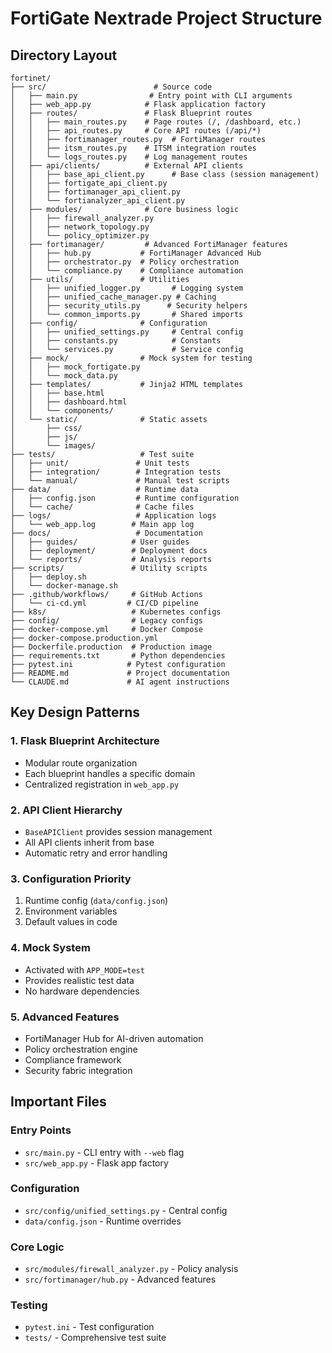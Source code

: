 # FortiGate Nextrade Project Structure

## Directory Layout

```
fortinet/
├── src/                        # Source code
│   ├── main.py                # Entry point with CLI arguments
│   ├── web_app.py            # Flask application factory
│   ├── routes/               # Flask Blueprint routes
│   │   ├── main_routes.py    # Page routes (/, /dashboard, etc.)
│   │   ├── api_routes.py     # Core API routes (/api/*)
│   │   ├── fortimanager_routes.py  # FortiManager routes
│   │   ├── itsm_routes.py    # ITSM integration routes
│   │   └── logs_routes.py    # Log management routes
│   ├── api/clients/          # External API clients
│   │   ├── base_api_client.py      # Base class (session management)
│   │   ├── fortigate_api_client.py
│   │   ├── fortimanager_api_client.py
│   │   └── fortianalyzer_api_client.py
│   ├── modules/              # Core business logic
│   │   ├── firewall_analyzer.py
│   │   ├── network_topology.py
│   │   └── policy_optimizer.py
│   ├── fortimanager/         # Advanced FortiManager features
│   │   ├── hub.py           # FortiManager Advanced Hub
│   │   ├── orchestrator.py  # Policy orchestration
│   │   └── compliance.py    # Compliance automation
│   ├── utils/               # Utilities
│   │   ├── unified_logger.py       # Logging system
│   │   ├── unified_cache_manager.py # Caching
│   │   ├── security_utils.py      # Security helpers
│   │   └── common_imports.py       # Shared imports
│   ├── config/              # Configuration
│   │   ├── unified_settings.py     # Central config
│   │   ├── constants.py            # Constants
│   │   └── services.py             # Service config
│   ├── mock/                # Mock system for testing
│   │   ├── mock_fortigate.py
│   │   └── mock_data.py
│   ├── templates/           # Jinja2 HTML templates
│   │   ├── base.html
│   │   ├── dashboard.html
│   │   └── components/
│   └── static/              # Static assets
│       ├── css/
│       ├── js/
│       └── images/
├── tests/                   # Test suite
│   ├── unit/               # Unit tests
│   ├── integration/        # Integration tests
│   └── manual/             # Manual test scripts
├── data/                   # Runtime data
│   ├── config.json         # Runtime configuration
│   └── cache/              # Cache files
├── logs/                   # Application logs
│   └── web_app.log        # Main app log
├── docs/                   # Documentation
│   ├── guides/            # User guides
│   ├── deployment/        # Deployment docs
│   └── reports/           # Analysis reports
├── scripts/               # Utility scripts
│   ├── deploy.sh
│   └── docker-manage.sh
├── .github/workflows/     # GitHub Actions
│   └── ci-cd.yml         # CI/CD pipeline
├── k8s/                   # Kubernetes configs
├── config/                # Legacy configs
├── docker-compose.yml     # Docker Compose
├── docker-compose.production.yml
├── Dockerfile.production  # Production image
├── requirements.txt       # Python dependencies
├── pytest.ini            # Pytest configuration
├── README.md             # Project documentation
└── CLAUDE.md             # AI agent instructions
```

## Key Design Patterns

### 1. Flask Blueprint Architecture
- Modular route organization
- Each blueprint handles a specific domain
- Centralized registration in `web_app.py`

### 2. API Client Hierarchy
- `BaseAPIClient` provides session management
- All API clients inherit from base
- Automatic retry and error handling

### 3. Configuration Priority
1. Runtime config (`data/config.json`)
2. Environment variables
3. Default values in code

### 4. Mock System
- Activated with `APP_MODE=test`
- Provides realistic test data
- No hardware dependencies

### 5. Advanced Features
- FortiManager Hub for AI-driven automation
- Policy orchestration engine
- Compliance framework
- Security fabric integration

## Important Files

### Entry Points
- `src/main.py` - CLI entry with `--web` flag
- `src/web_app.py` - Flask app factory

### Configuration
- `src/config/unified_settings.py` - Central config
- `data/config.json` - Runtime overrides

### Core Logic
- `src/modules/firewall_analyzer.py` - Policy analysis
- `src/fortimanager/hub.py` - Advanced features

### Testing
- `pytest.ini` - Test configuration
- `tests/` - Comprehensive test suite